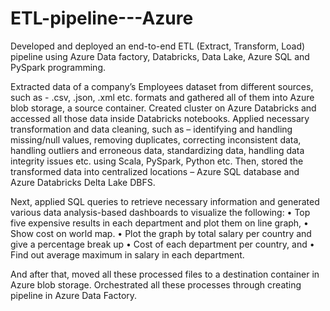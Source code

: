 # ETL-pipeline---Azure

Developed and deployed an end-to-end ETL (Extract, Transform, Load) pipeline using Azure Data factory, Databricks, Data Lake, Azure SQL and PySpark programming. 

Extracted data of a company’s Employees dataset from different sources, such as - .csv, .json, .xml etc. formats and gathered all of them into Azure blob storage, a source container. Created cluster on Azure Databricks and accessed all those data inside Databricks notebooks. Applied necessary transformation and data cleaning, such as – identifying and handling missing/null values, removing duplicates, correcting inconsistent data, handling outliers and erroneous data, standardizing data, handling data integrity issues etc. using Scala, PySpark, Python etc. Then, stored the transformed data into centralized locations – Azure SQL database and Azure Databricks Delta Lake DBFS.

Next, applied SQL queries to retrieve necessary information and generated various data analysis-based dashboards to visualize the following:
•	Top five expensive results in each department and plot them on line graph, 
•	Show cost on world map.
•	Plot the graph by total salary per country and give a percentage break up 
•	Cost of each department per country, and 
•	Find out average maximum in salary in each department.

And after that, moved all these processed files to a destination container in Azure blob storage. Orchestrated all these processes through creating pipeline in Azure Data Factory.
